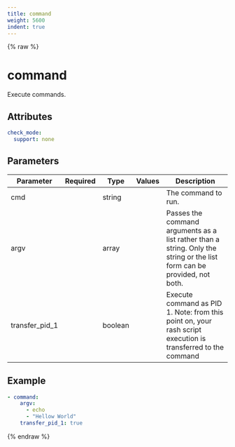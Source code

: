 ```yaml
---
title: command
weight: 5600
indent: true
---
```


{% raw %}
# command

Execute commands.

## Attributes

```yaml
check_mode:
  support: none
```

## Parameters

| Parameter      | Required | Type    | Values | Description                                                                                                              |
|----------------|----------|---------|--------|--------------------------------------------------------------------------------------------------------------------------|
| cmd            |          | string  |        | The command to run.                                                                                                      |
| argv           |          | array   |        | Passes the command arguments as a list rather than a string. Only the string or the list form can be provided, not both. |
| transfer_pid_1 |          | boolean |        | Execute command as PID 1. Note: from this point on, your rash script execution is transferred to the command             |

## Example

```yaml
- command:
    argv:
      - echo
      - "Hellow World"
    transfer_pid_1: true
```

{% endraw %}